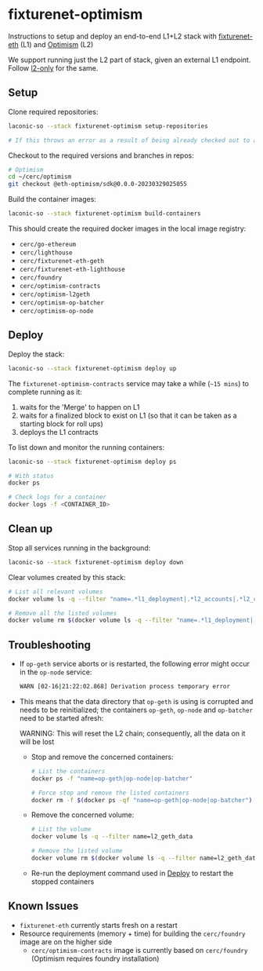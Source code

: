 # fixturenet-optimism

Instructions to setup and deploy an end-to-end L1+L2 stack with [fixturenet-eth](../fixturenet-eth/) (L1) and [Optimism](https://stack.optimism.io) (L2)

We support running just the L2 part of stack, given an external L1 endpoint. Follow [l2-only](./l2-only.md) for the same.

## Setup

Clone required repositories:

```bash
laconic-so --stack fixturenet-optimism setup-repositories

# If this throws an error as a result of being already checked out to a branch/tag in a repo, remove the repositories mentioned below and re-run the command
```

Checkout to the required versions and branches in repos:

```bash
# Optimism
cd ~/cerc/optimism
git checkout @eth-optimism/sdk@0.0.0-20230329025055
```

Build the container images:

```bash
laconic-so --stack fixturenet-optimism build-containers
```

This should create the required docker images in the local image registry:
* `cerc/go-ethereum`
* `cerc/lighthouse`
* `cerc/fixturenet-eth-geth`
* `cerc/fixturenet-eth-lighthouse`
* `cerc/foundry`
* `cerc/optimism-contracts`
* `cerc/optimism-l2geth`
* `cerc/optimism-op-batcher`
* `cerc/optimism-op-node`

## Deploy

Deploy the stack:

```bash
laconic-so --stack fixturenet-optimism deploy up
```

The `fixturenet-optimism-contracts` service may take a while (`~15 mins`) to complete running as it:
1. waits for the 'Merge' to happen on L1
2. waits for a finalized block to exist on L1 (so that it can be taken as a starting block for roll ups)
3. deploys the L1 contracts

To list down and monitor the running containers:

```bash
laconic-so --stack fixturenet-optimism deploy ps

# With status
docker ps

# Check logs for a container
docker logs -f <CONTAINER_ID>
```

## Clean up

Stop all services running in the background:

```bash
laconic-so --stack fixturenet-optimism deploy down
```

Clear volumes created by this stack:

```bash
# List all relevant volumes
docker volume ls -q --filter "name=.*l1_deployment|.*l2_accounts|.*l2_config|.*l2_geth_data"

# Remove all the listed volumes
docker volume rm $(docker volume ls -q --filter "name=.*l1_deployment|.*l2_accounts|.*l2_config|.*l2_geth_data")
```

## Troubleshooting

* If `op-geth` service aborts or is restarted, the following error might occur in the `op-node` service:

  ```bash
  WARN [02-16|21:22:02.868] Derivation process temporary error       attempts=14 err="stage 0 failed resetting: temp: failed to find the L2 Heads to start from: failed to fetch L2 block by hash 0x0000000000000000000000000000000000000000000000000000000000000000: failed to determine block-hash of hash 0x0000000000000000000000000000000000000000000000000000000000000000, could not get payload: not found"
  ```

* This means that the data directory that `op-geth` is using is corrupted and needs to be reinitialized; the containers `op-geth`, `op-node` and `op-batcher` need to be started afresh:

  WARNING: This will reset the L2 chain; consequently, all the data on it will be lost

  * Stop and remove the concerned containers:

    ```bash
    # List the containers
    docker ps -f "name=op-geth|op-node|op-batcher"

    # Force stop and remove the listed containers
    docker rm -f $(docker ps -qf "name=op-geth|op-node|op-batcher")
    ```

  * Remove the concerned volume:

    ```bash
    # List the volume
    docker volume ls -q --filter name=l2_geth_data

    # Remove the listed volume
    docker volume rm $(docker volume ls -q --filter name=l2_geth_data)
    ```

  * Re-run the deployment command used in [Deploy](#deploy) to restart the stopped containers

## Known Issues

* `fixturenet-eth` currently starts fresh on a restart
* Resource requirements (memory + time) for building the `cerc/foundry` image are on the higher side
  * `cerc/optimism-contracts` image is currently based on `cerc/foundry` (Optimism requires foundry installation)
